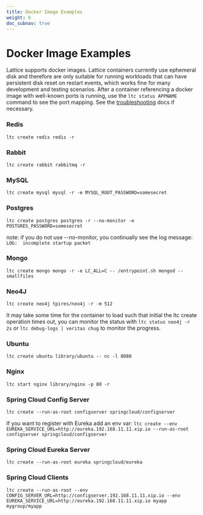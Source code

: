 ```yaml
---
title: Docker Image Examples
weight: 6
doc_subnav: true
---
```


# Docker Image Examples

Lattice supports docker images. Lattice containers currently use ephemeral disk and therefore are only suitable for running workloads that can have persistent disk reset on restart events, which works fine for many development and testing scenarios. After a container referencing a docker image with well-known ports is running, use the `ltc status APPNAME` command to see the port mapping. See the [troubleshooting](../troubleshooting) docs if necessary.

### Redis
`ltc create redis redis -r`

### Rabbit
`ltc create rabbit rabbitmq -r`

### MySQL
`ltc create mysql mysql -r -e MYSQL_ROOT_PASSWORD=somesecret`

### Postgres
`ltc create postgres postgres -r --no-monitor -e POSTGRES_PASSWORD=somesecret`

note: if you do not use --no-monitor, you continually see the log message:
`LOG:  incomplete startup packet`

### Mongo
`ltc create mongo mongo -r -e LC_ALL=C -- /entrypoint.sh mongod --smallfiles`

### Neo4J
`ltc create neo4j tpires/neo4j -r -m 512`

It may take some time for the container to load such that initial the ltc create operation times out, you can monitor the status with `ltc status neo4j -r 2s` or `ltc debug-logs | veritas chug` to monitor the progress.

### Ubuntu
`ltc create ubuntu library/ubuntu -- nc -l 8080`

### Nginx
`ltc start nginx library/nginx -p 80 -r`

### Spring Cloud Config Server
`ltc create --run-as-root configserver springcloud/configserver`

If you want to register with Eureka add an env var:
`ltc create --env EUREKA_SERVICE_URL=http://eureka.192.168.11.11.xip.io --run-as-root configserver springcloud/configserver`

### Spring Cloud Eureka Server
`ltc create --run-as-root eureka springcloud/eureka`

### Spring Cloud Clients
`ltc create --run-as-root --env CONFIG_SERVER_URL=http://configserver.192.168.11.11.xip.io --env EUREKA_SERVICE_URL=http://eureka.192.168.11.11.xip.io myapp mygroup/myapp`
